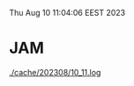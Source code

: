 Thu Aug 10 11:04:06 EEST 2023
# JAM
<a href='./cache/202308/10_11.log'>./cache/202308/10_11.log</a>

